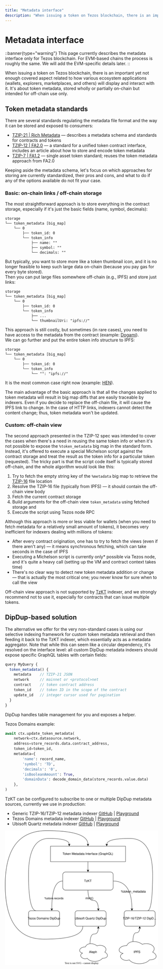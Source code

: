```yaml
---
title: "Metadata interface"
description: "When issuing a token on Tezos blockchain, there is an important yet not enough covered aspect related to how various ecosystem applications (wallets, explorers, marketplaces, and others) will display and interact with it."
---
```


# Metadata interface

::banner{type="warning"}
This page currently describes the metadata interface only for Tezos blockchain. For EVM-based chains the process is roughly the same. We will add the EVM-specific details later.
::

When issuing a token on Tezos blockchain, there is an important yet not enough covered aspect related to how various ecosystem applications (wallets, explorers, marketplaces, and others) will display and interact with it. It's about token metadata, stored wholly or partially on-chain but intended for off-chain use only.

## Token metadata standards

There are several standards regulating the metadata file format and the way it can be stored and exposed to consumers:

* [TZIP-21 | Rich Metadata](https://tzip.tezosagora.org/proposal/tzip-21/) — describes a metadata schema and standards for contracts and tokens
* [TZIP-12 | FA2.0](https://tzip.tezosagora.org/proposal/tzip-12/) — a standard for a unified token contract interface, includes an article about how to store and encode token metadata
* [TZIP-7 | FA1.2](https://tzip.tezosagora.org/proposal/tzip-7/) — single asset token standard; reuses the token metadata approach from FA2.0

Keeping aside the metadata schema, let's focus on which approaches for storing are currently standardized, their pros and cons, and what to do if any of the options available do not fit your case.

### Basic: on-chain links / off-chain storage

The most straightforward approach is to store everything in the contract storage, especially if it's just the basic fields (name, symbol, decimals):

```text
storage
└── token_metadata [big_map]
    └── 0
        ├── token_id: 0
        └── token_info
            ├── name: ""
            ├── symbol: ""
            └── decimals: ""
```

But typically, you want to store more like a token thumbnail icon, and it is no longer feasible to keep such large data on-chain (because you pay gas for every byte stored).  
Then you can put large files somewhere off-chain (e.g., IPFS) and store just links:

```text
storage
└── token_metadata [big_map]
    └── 0
        ├── token_id: 0
        └── token_info
            ├── ...
            └── thumbnailUri: "ipfs://"
```

This approach is still costly, but sometimes (in rare cases), you need to have access to the metadata from the contract (example: [Dogami](https://tzkt.io/KT1NVvPsNDChrLRH5K2cy6Sc9r1uuUwdiZQd/storage/115420)).  
We can go further and put the entire token info structure to IPFS:

```text
storage
└── token_metadata [big_map]
    └── 0
        ├── token_id: 0
        └── token_info
            └── "": "ipfs://"
```

It is the most common case right now (example: [HEN](https://tzkt.io/KT1RJ6PbjHpwc3M5rw5s2Nbmefwbuwbdxton/storage/514)).  

The main advantage of the basic approach is that all the changes applied to token metadata will result in big map diffs that are easily traceable by indexers. Even if you decide to replace the off-chain file, it will cause the IPFS link to change. In the case of HTTP links, indexers cannot detect the content change; thus, token metadata won't be updated.

### Custom: off-chain view

The second approach presented in the TZIP-12 spec was intended to cover the cases when there's a need in reusing the same token info or when it's not possible to expose the `%token_metadata` big map in the standard form. Instead, it's offered to execute a special Michelson script against the contract storage and treat the result as the token info for a particular token (requested). The tricky part is that the script code itself is typically stored off-chain, and the whole algorithm would look like this:

1. Try to fetch the empty string key of the `%metadata` big map to retrieve the [TZIP-16](https://tzip.tezosagora.org/proposal/tzip-16/) file location
2. Resolve the TZIP-16 file (typically from IPFS) — it should contain the off-chain view body
3. Fetch the current contract storage
4. Build arguments for the off-chain view `token_metadata` using fetched storage and
5. Execute the script using Tezos node RPC

Although this approach is more or less viable for wallets (when you need to fetch metadata for a relatively small amount of tokens), it becomes very inefficient for indexers dealing with millions of tokens:

* After every contract origination, one has to try to fetch the views (even if there aren't any) — it means synchronous fetching, which can take seconds in the case of IPFS
* Executing a Michelson script is currently only* possible via Tezos node, and it's quite a heavy call (setting up the VM and contract context takes time)
* There's no clear way to detect new token metadata addition or change — that is actually the most critical one; you never know for sure when to call the view

Off-chain view approach is not supported by [TzKT](https://tzkt.io/) indexer, and we strongly recommend not to use it, especially for contracts that can issue multiple tokens.

## DipDup-based solution

The alternative we offer for the very non-standard cases is using our selective indexing framework for custom token metadata retrieval and then feeding it back to the TzKT indexer, which essentially acts as a metadata aggregator. Note that while this can seem like a circular dependency, it's resolved on the interface level: all custom DipDup metadata indexers should expose specific GraphQL tables with certain fields:

```js
query MyQuery {
  token_metadata() {
    metadata    // TZIP-21 JSON
    network     // mainnet or <protocol>net
    contract    // token contract address
    token_id    // token ID in the scope of the contract
    update_id   // integer cursor used for pagination
  }
}
```

DipDup handles table management for you and exposes a helper.

Tezos Domains example:

```python
await ctx.update_token_metadata(
    network=ctx.datasource.network,
    address=store_records.data.contract_address,
    token_id=token_id,
    metadata={
        'name': record_name,
        'symbol': 'TD',
        'decimals': '0',
        'isBooleanAmount': True,
        'domainData': decode_domain_data(store_records.value.data)
    },
)
```

TzKT can be configured to subscribe to one or multiple DipDup metadata sources, currently we use in production:

* Generic TZIP-16/TZIP-12 metadata indexer [GitHub](https://github.com/dipdup-io/metadata) | [Playground](https://play.dipdup.io/)
* Tezos Domains metadata indexer [GitHub](https://github.com/dipdup-io/tezos-domains) | [Playground](https://play.dipdup.io/)
* Ubisoft Quartz metadata indexer [GitHub](https://github.com/dipdup-io/quartz-metadata) | [Playground](https://play.dipdup.io/)

![TzKT token metadata flow](../assets/metadata_interface.svg)
